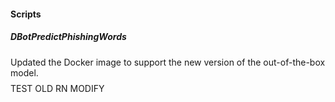 
#### Scripts
##### DBotPredictPhishingWords
Updated the Docker image to support the new version of the out-of-the-box model.
$$$$$$$$ TEST OLD RN MODIFY